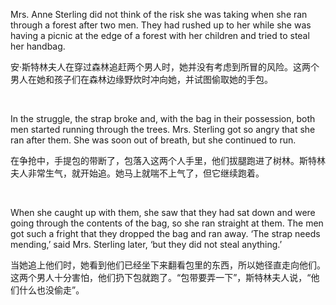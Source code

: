 Mrs. Anne Sterling did not think of the risk she was taking when she ran through a forest after two men. They had rushed up to her while she was having a picnic at the edge of a forest with her children and tried to steal her handbag.

安·斯特林夫人在穿过森林追赶两个男人时，她并没有考虑到所冒的风险。这两个男人在她和孩子们在森林边缘野炊时冲向她，并试图偷取她的手包。

    



In the struggle, the strap broke and, with the bag in their possession, both men started running through the trees. Mrs. Sterling got so angry that she ran after them. She was soon out of breath, but she continued to run.

在争抢中，手提包的带断了，包落入这两个人手里，他们拔腿跑进了树林。斯特林夫人非常生气，就开始追。她马上就喘不上气了，但它继续跑着。

    



When she caught up with them, she saw that they had sat down and were going through the contents of the bag, so she ran straight at them. The men got such a fright that they dropped the bag and ran away. ‘The strap needs mending,’ said Mrs. Sterling later, ‘but they did not steal anything.’

当她追上他们时，她看到他们已经坐下来翻看包里的东西，所以她径直走向他们。这两个男人十分害怕，他们扔下包就跑了。“包带要弄一下”，斯特林夫人说，“他们什么也没偷走”。
